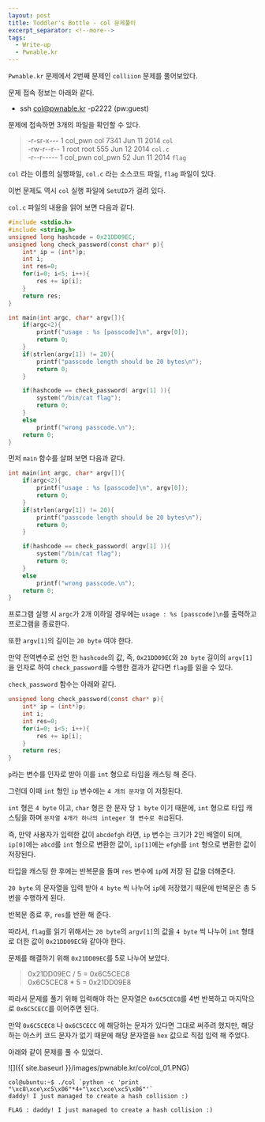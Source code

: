 ```yaml
---
layout: post
title: Toddler's Bottle - col 문제풀이
excerpt_separator: <!--more-->
tags:
  - Write-up
  - Pwnable.kr
---
```


`Pwnable.kr` 문제에서 2번째 문제인 `colliion` 문제를 풀어보았다.  

문제 접속 정보는 아래와 같다.  

<!--more-->

* ssh col@pwnable.kr -p2222 (pw:guest)

문제에 접속하면 3개의 파일을 확인할 수 있다.  

> -r-sr-x---  1 col_pwn col     7341 Jun 11  2014 `col`  
> -rw-r--r--  1 root    root     555 Jun 12  2014 `col.c`  
> -r--r-----  1 col_pwn col_pwn   52 Jun 11  2014 `flag`  

`col` 라는 이름의 실행파일, `col.c` 라는 소스코드 파일, `flag` 파일이 있다.  

이번 문제도 역시 `col` 실행 파일에 `SetUID`가 걸려 있다.  

`col.c` 파일의 내용을 읽어 보면 다음과 같다.  

```c
#include <stdio.h>
#include <string.h>
unsigned long hashcode = 0x21DD09EC;
unsigned long check_password(const char* p){
	int* ip = (int*)p;
	int i;
	int res=0;
	for(i=0; i<5; i++){
		res += ip[i];
	}
	return res;
}

int main(int argc, char* argv[]){
	if(argc<2){
		printf("usage : %s [passcode]\n", argv[0]);
		return 0;
	}
	if(strlen(argv[1]) != 20){
		printf("passcode length should be 20 bytes\n");
		return 0;
	}

	if(hashcode == check_password( argv[1] )){
		system("/bin/cat flag");
		return 0;
	}
	else
		printf("wrong passcode.\n");
	return 0;
}
```

먼저 `main` 함수를 살펴 보면 다음과 같다.  

```c
int main(int argc, char* argv[]){
	if(argc<2){
		printf("usage : %s [passcode]\n", argv[0]);
		return 0;
	}
	if(strlen(argv[1]) != 20){
		printf("passcode length should be 20 bytes\n");
		return 0;
	}

	if(hashcode == check_password( argv[1] )){
		system("/bin/cat flag");
		return 0;
	}
	else
		printf("wrong passcode.\n");
	return 0;
}
```

프로그램 실행 시 `argc`가 2개 이하일 경우에는 `usage : %s [passcode]\n`를 출력하고 프로그램을 종료한다.  

또한 `argv[1]`의 길이는 `20 byte` 여야 한다.  

만약 전역변수로 선언 한 `hashcode`의 값, 즉, `0x21DD09EC`와 `20 byte` 길이의 `argv[1]`을 인자로 하여 `check_password`를 수행한 결과가 같다면 `flag`를 읽을 수 있다.  

`check_password` 함수는 아래와 같다.  

```c
unsigned long check_password(const char* p){
	int* ip = (int*)p;
	int i;
	int res=0;
	for(i=0; i<5; i++){
		res += ip[i];
	}
	return res;
}
```

`p`라는 변수를 인자로 받아 이를 `int` 형으로 타입을 캐스팅 해 준다.  

그런데 이때 `int` 형인 `ip` 변수에는 `4 개의 문자열` 이 저장된다.  

`int` 형은 `4 byte` 이고, `char` 형은 한 문자 당 `1 byte` 이기 때문에, `int` 형으로 타입 캐스팅을 하며 `문자열 4개가 하나의 integer 형 변수로 취급`된다.  

즉, 만약 사용자가 입력한 값이 `abcdefgh` 라면, `ip` 변수는 크기가 2인 배열이 되며, `ip[0]`에는 `abcd`를 `int` 형으로 변환한 값이, `ip[1]`에는 `efgh`를 `int` 형으로 변환한 값이 저장된다.  

타입을 캐스팅 한 후에는 반복문을 돌며 `res` 변수에 `ip`에 저장 된 값을 더해준다.  

`20 byte` 의 문자열을 입력 받아 `4 byte` 씩 나누어 `ip`에 저장했기 때문에 반복문은 총 5번을 수행하게 된다.  

반복문 종료 후, `res`를 반환 해 준다.  

따라서, `flag`를 읽기 위해서는 `20 byte`의 `argv[1]`의 값을 `4 byte` 씩 나누어 `int` 형태로 더한 값이 `0x21DD09EC`와 같아야 한다.  

문제를 해결하기 위해 `0x21DD09EC`를 5로 나누어 보았다.  

> 0x21DD09EC / 5 = 0x6C5CEC8  
> 0x6C5CEC8 * 5 = 0x21DD09E8  

따라서 문제를 풀기 위해 입력해야 하는 문자열은 `0x6C5CEC8`를 4번 반복하고 마지막으로 `0x6C5CECC`를 이어주면 된다.  

만약 `0x6C5CEC8` 나 `0x6C5CECC` 에 해당하는 문자가 있다면 그대로 써주려 했지만, 해당하는 아스키 코드 문자가 없기 때문에 해당 문자열을 `hex` 값으로 직접 입력 해 주었다.  

아래와 같이 문제를 풀 수 있었다.  

![]({{ site.baseurl }}/images/pwnable.kr/col/col_01.PNG)

```
col@ubuntu:~$ ./col `python -c 'print "\xc8\xce\xc5\x06"*4+"\xcc\xce\xc5\x06"'`
daddy! I just managed to create a hash collision :)
```

```
FLAG : daddy! I just managed to create a hash collision :)
```
